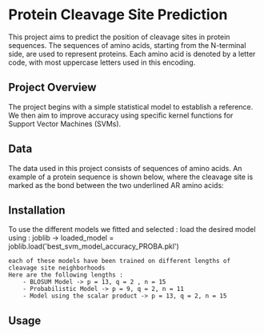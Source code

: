 # Protein Cleavage Site Prediction

This project aims to predict the position of cleavage sites in protein sequences. The sequences of amino acids, starting from the N-terminal side, are used to represent proteins. Each amino acid is denoted by a letter code, with most uppercase letters used in this encoding. 

## Project Overview

The project begins with a simple statistical model to establish a reference. We then aim to improve accuracy using specific kernel functions for Support Vector Machines (SVMs).

## Data

The data used in this project consists of sequences of amino acids. An example of a protein sequence is shown below, where the cleavage site is marked as the bond between the two underlined AR amino acids:

## Installation


To use the different models we fitted and selected :
    load the desired model using : joblib -> loaded_model = joblib.load('best_svm_model_accuracy_PROBA.pkl')

    each of these models have been trained on different lengths of cleavage site neighborhoods
    Here are the following lengths :
        - BLOSUM Model -> p = 13, q = 2 , n = 15
        - Probabilistic Model -> p = 9, q = 2, n = 11
        - Model using the scalar product -> p = 13, q = 2, n = 15
        





## Usage
